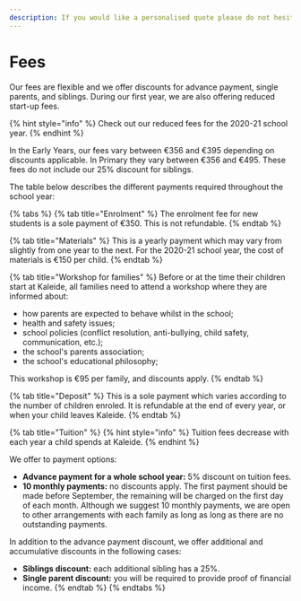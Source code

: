 ```yaml
---
description: If you would like a personalised quote please do not hesitate to contact us.
---
```


# Fees

Our fees are flexible and we offer discounts for advance payment, single parents, and siblings. During our first year, we are also offering reduced start-up fees. 

{% hint style="info" %}
Check out our reduced fees for the 2020-21 school year.
{% endhint %}

In the Early Years, our fees vary between  €356 and €395 depending on discounts applicable. In Primary they vary between €356 and €495. These fees do not include our 25% discount for siblings.

The table below describes the different payments required throughout the school year:

{% tabs %}
{% tab title="Enrolment" %}
The enrolment fee for new students is a sole payment of €350. This is not refundable. 
{% endtab %}

{% tab title="Materials" %}
This is a yearly payment which may vary from slightly from one year to the next. For the 2020-21 school year, the cost of materials is €150 per child.
{% endtab %}

{% tab title="Workshop for families" %}
Before or at the time their children start at Kaleide, all families need to attend a workshop where they are informed about:

* how parents are expected to behave whilst in the school;
* health and safety issues;
* school policies \(conflict resolution, anti-bullying, child safety, communication, etc.\);
* the school's parents association;
* the school's educational philosophy;

This workshop is €95 per family, and discounts apply.
{% endtab %}

{% tab title="Deposit" %}
This is a sole payment which varies according to the number of children enroled. It is refundable at the end of every year, or when your child leaves Kaleide.
{% endtab %}

{% tab title="Tuition" %}
{% hint style="info" %}
Tuition fees decrease with each year a child spends at Kaleide.
{% endhint %}

We offer to payment options:

* **Advance payment for a whole school year:**  5% discount on tuition fees. 
* **10 monthly payments:** no discounts apply. The first payment should be made before September, the remaining will be charged on the first day of each month.  Although we suggest 10 monthly payments, we are open to other arrangements with each family as long as long as there are no outstanding payments.

In addition to the advance payment discount, we offer additional and accumulative discounts in the following cases:

* **Siblings discount:** each additional sibling has a 25%.
* **Single parent discount:** you will be required to provide proof of financial income.
{% endtab %}
{% endtabs %}



